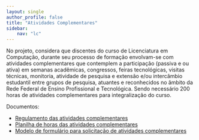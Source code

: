```yaml
---
layout: single
author_profile: false
title: "Atividades Complementares"
sidebar:
    nav: "lc"
---
```


No projeto, considera que discentes do curso de Licenciatura em Computação, durante seu processo de formação envolvam-se com atividades complementares que contemplem a participação (passiva e ou ativa) em semanas acadêmicas, congressos, feiras tecnológicas, visitas técnicas, monitoria, atividade de pesquisa e extensão e/ou intercâmbio estudantil entre grupos de pesquisa, atuantes e reconhecidos no âmbito da Rede Federal de Ensino Profissional e Tecnológica.  Sendo necessário 200 horas de atividades complementares para integralização do curso.

Documentos:
- [Regulamento das atividades complementares]({{site.url}}/assets/lc/regulamento-atividades-complementares.pdf)
- [Planilha de horas das atividades complementares]({{site.url}}/assets/lc/planilha-horas-atividades-complementares.pdf)
- [Modelo de formulário para solicitação de atividades complementares]({{site.url}}/assets/lc/modelo-formulario-atividades-complementares.xls)